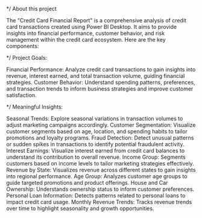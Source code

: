 */ About this project

The "Credit Card Financial Report" is a comprehensive analysis of credit card transactions created using Power BI Desktop. It aims to provide insights into financial performance, customer behavior, and risk management within the credit card ecosystem. Here are the key components:

*/ Project Goals:

Financial Performance: Analyze credit card transactions to gain insights into revenue, interest earned, and total transaction volume, guiding financial strategies.
Customer Behavior: Understand spending patterns, preferences, and transaction trends to inform business strategies and improve customer satisfaction.

*/  Meaningful Insights:

Seasonal Trends: Explore seasonal variations in transaction volumes to adjust marketing campaigns accordingly.
Customer Segmentation: Visualize customer segments based on age, location, and spending habits to tailor promotions and loyalty programs.
Fraud Detection: Detect unusual patterns or sudden spikes in transactions to identify potential fraudulent activity.
Interest Earnings: Visualize interest earned from credit card balances to understand its contribution to overall revenue.
Income Group: Segments customers based on income levels to tailor marketing strategies effectively.
Revenue by State: Visualizes revenue across different states to gain insights into regional performance.
Age Group: Analyzes customer age groups to guide targeted promotions and product offerings.
House and Car Ownership: Understands ownership status to inform customer preferences.
Personal Loan Information: Detects patterns related to personal loans to impact credit card usage.
Monthly Revenue Trends: Tracks revenue trends over time to highlight seasonality and growth opportunities.
